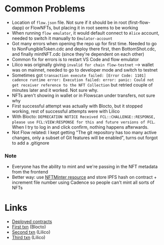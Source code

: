 # Common Problems
- Location of `flow.json` file. Not sure if it should be in root (first-flow-dapp) or FlowNFTs, but placing it in root seems to be working
- When running `flow emulator`, it would default connect to `Alice` account, needed to switch it manually to `Emulator-account`
- Got many errors when opening the repo up for first time. Needed to go to NonFungibleToken.cdc and deploy there first, then BottomShot.cdc, and finally mintNFT.cdc (since they're dependent on each other)
- Common fix for errors is to restart VS Code and flow emulator
- Lilico was originally giving `invalid for chain flow-testnet` --> wallet was on mainnet, needed to go to developer mode and switch to testnet
- Sometimes got `transaction execute failed: [Error Code: 1101] cadence runtime error: Execution failed:
error: panic: Could not get receiver reference to the NFT Collection` but retried couple of minutes later and it worked. Not sure why.
- NFTs aren't showing in wallet or in Flowscan under transfers, not sure why
- First successful attempt was actually with Blocto, but it stopped working, rest of successful attempts were with Lilico
- With Blocto: `DEPRECATION NOTICE Received FCL::CHALLENGE::RESPONSE, please use FCL:VIEW:RESPONSE for this and future versions of FCL`. When I try to log in and click confirm, nothing happens afterwards.
- Not Flow related: I kept getting "The git repository has too many active changes, only a subset of Git features will be enabled", turns out forgot to add a .gitignore

### Note
- Everyone has the ability to mint and we're passing in the NFT metadata from the frontend
- Better way: use [NFTMinter resource](https://github.com/onflow/flow-nft/blob/master/contracts/ExampleNFT.cdc) and store IPFS hash on contract + increment file number using Cadence so people can't mint all sorts of NFTs

# Links
- [Deployed contracts](https://flow-view-source.com/testnet/account/0x990bf8fe740942e2)
- [First txn](https://testnet.flowscan.org/transaction/1e581cdec6821e8785b0fad13ab61777c0c93624c9c9ef02fd31e6719109e43a) (Blocto)
- [Second txn](https://testnet.flowscan.org/transaction/ac18ded5b0a76d94111d361f19f40eefd5b8b73b4a06d8d362da5d7d7f823a38) (Lilico)
- [Third txn](https://testnet.flowscan.org/transaction/b4ac05671ffe30a5adf9f1e431c55c045d529bb06c489e7a2de24b14807d0403) (Lilico)